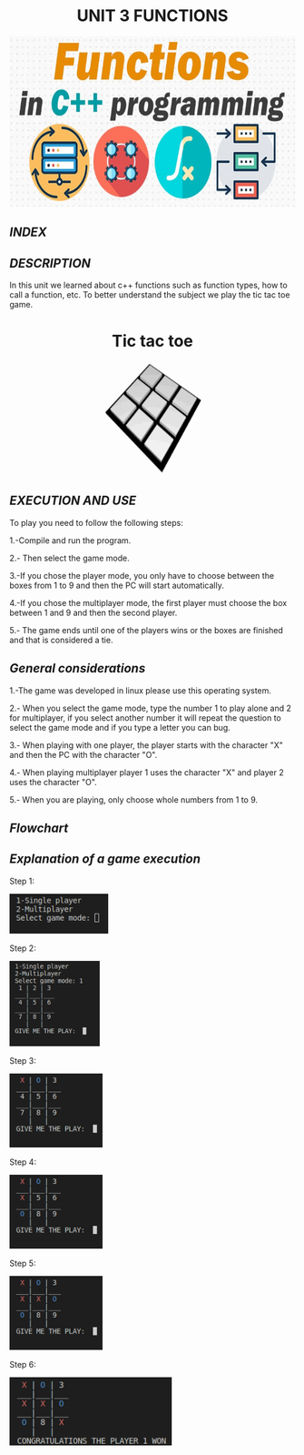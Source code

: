 <div align="center"> 

# UNIT 3 FUNCTIONS

<img alt="funciones" height="300" src="https://github.com/Up210188/Up210188_cpp/blob/main/imagenes/functions-in-c-featured-image.jpg"/> 

<div align="left"> 

## ***INDEX***

## ***DESCRIPTION***
In this unit we learned about c++ functions such as function types, how to call a function, etc. To better understand the subject we play the tic tac toe game.

<div align="center"> 

# Tic tac toe 

<img src="../imagenes/Tic_Tac_Toe.gif" height="200" width="200">

<div align="left"> 

## ***EXECUTION AND USE***
To play you need to follow the following steps:

1.-Compile and run the program.

2.- Then select the game mode.

3.-If you chose the player mode, you only have to choose between the boxes from 1 to 9 and then the PC will start automatically.

4.-If you chose the multiplayer mode, the first player must choose the box between 1 and 9 and then the second player.

5.- The game ends until one of the players wins or the boxes are finished and that is considered a tie.


## ***General considerations***
1.-The game was developed in linux please use this operating system.

2.- When you select the game mode, type the number 1 to play alone and 2 for multiplayer, if you select another number it will repeat the question to select the game mode and if you type a letter you can bug.

3.- When playing with one player, the player starts with the character "X" and then the PC with the character "O".

4.- When playing multiplayer player 1 uses the character "X" and player 2 uses the character "O".

5.- When you are playing, only choose whole numbers from 1 to 9.

## ***Flowchart***

## ***Explanation of a game execution***

Step 1:

<img alt="1" height="70" src="../imagenes/U3.2.png"/> 

Step 2:

<img alt="2" height="150" src="../imagenes/U3.3.png"/> 

Step 3:

<img alt="3" height="130" src="../imagenes/U3.4.png"/> 

Step 4:

<img alt="4" height="130" src="../imagenes/U3.5.png"/> 

Step 5:

<img alt="5" height="130" src="../imagenes/U3.6.png"/> 

Step 6:

<img alt="6" height="120" src="../imagenes/U3.7.png"/> 





